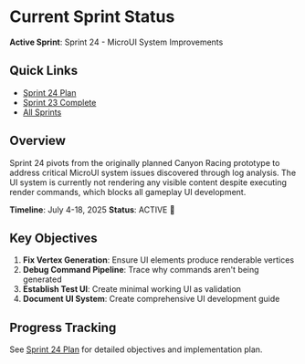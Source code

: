 # Current Sprint Status

**Active Sprint**: Sprint 24 - MicroUI System Improvements

## Quick Links

- [Sprint 24 Plan](../sprints/active/SPRINT_24_MICROUI_IMPROVEMENTS.md)
- [Sprint 23 Complete](../sprints/completed/sprint_23/CURRENT_SPRINT_STATUS.md)
- [All Sprints](../sprints/README.md)

## Overview

Sprint 24 pivots from the originally planned Canyon Racing prototype to address critical MicroUI system issues discovered through log analysis. The UI system is currently not rendering any visible content despite executing render commands, which blocks all gameplay UI development.

**Timeline**: July 4-18, 2025
**Status**: ACTIVE 🚀

## Key Objectives

1. **Fix Vertex Generation**: Ensure UI elements produce renderable vertices
2. **Debug Command Pipeline**: Trace why commands aren't being generated
3. **Establish Test UI**: Create minimal working UI as validation
4. **Document UI System**: Create comprehensive UI development guide

## Progress Tracking

See [Sprint 24 Plan](../sprints/active/SPRINT_24_MICROUI_IMPROVEMENTS.md) for detailed objectives and implementation plan.